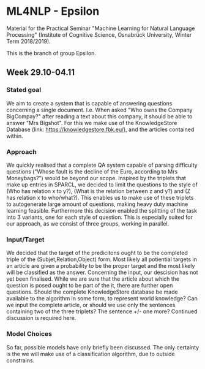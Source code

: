 # ML4NLP - Epsilon
Material for the Practical Seminar "Machine Learning for Natural Language Processing" (Institute of Cognitive Science, Osnabrück University, Winter Term 2018/2019).

This is the branch of group Epsilon.

## Week 29.10-04.11

### Stated goal
We aim to create a system that is capable of answering questions concerning a single document. I.e. When asked "Who owns the Company BigCompay?" after reading a text about this company, it should be able to answer "Mrs Bigshot". For this we make use of the  KnowledgeStore Database (link: https://knowledgestore.fbk.eu/), and the articles contained within.

### Approach
We quickly realised that a complete QA system capable of parsing  difficulty questions ("Whose fault is the decline of the Euro, according to Mrs Moneybags?") would be beyond our scope. Inspired by the triplets that make up entries in SPARCL, we decided to limit the questions to the style of (Who has relation x to y?), (What is the relation between z and y?) and (Z has relation x to who/what?).
This enables us to make use of these triplets to autogenerate large amount of questions, making heavy duty machine learning feasible. 
Furthermore this decision enabled the splitting of the task into 3 variants, one for each style of question. This is especially suited for our approach, as we consist of three groups, working in parallel. 

### Input/Target 
We decided that the target of the predicitons ought to be the completed triple of the (Subjet,Relation,Object) form. Most likely all potiential targets in an article are given a probability to be the proper target and the most likely will be classified as the answer.
Concerning the input, our descision has not yet been finalised. While we are sure that the article about which the question is posed ought to be part of the it, there are further open questions. Should the complete KnowledgeStore database be made available to the algorithm in some form, to represent world knowledge? Can we input the complete article, or should we use only the sentences containing two of the three triplets? The sentence +/- one more? Continued discussion is required here.  

### Model Choices
So far, possible models have only briefly been discussed. The only certainty is the we will make use of a classification algorithm, due to outside constrains. 


